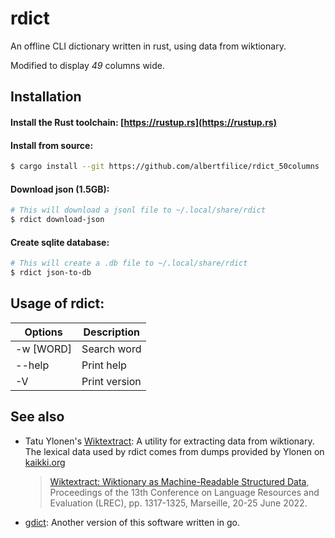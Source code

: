 # rdict
An offline CLI dictionary written in rust, using data from wiktionary.

Modified to display *_49_* columns wide.

## Installation

####  Install the Rust toolchain: [https://rustup.rs](https://rustup.rs)

#### Install from source:
```bash
$ cargo install --git https://github.com/albertfilice/rdict_50columns
```

#### Download json (1.5GB):
```bash
# This will download a jsonl file to ~/.local/share/rdict
$ rdict download-json
```

#### Create sqlite database:
```bash
# This will create a .db file to ~/.local/share/rdict
$ rdict json-to-db
```

## Usage of rdict:
|Options|Description|
|----|----|
|-w [WORD]|Search word|
|--help|Print help|
|-V|Print version|

## See also
- Tatu Ylonen's [Wiktextract](https://github.com/tatuylonen/wiktextract): A utility for extracting data from wiktionary. The lexical data used by rdict comes from dumps provided by Ylonen on [kaikki.org](https://kaikki.org/)
    > [Wiktextract: Wiktionary as Machine-Readable Structured Data](http://www.lrec-conf.org/proceedings/lrec2022/pdf/2022.lrec-1.140.pdf), Proceedings of the 13th Conference on Language Resources and Evaluation (LREC), pp. 1317-1325, Marseille, 20-25 June 2022.
- [gdict](https://github.com/Lodobo/gdict): Another version of this software written in go.
